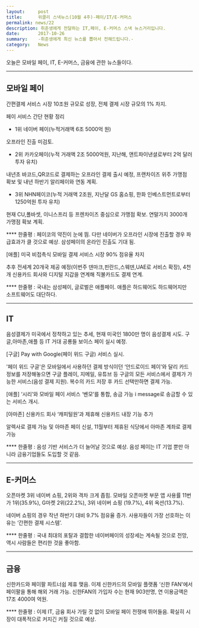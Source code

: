 ```yaml
---
layout:     post
title:      위클리 스낵뉴스(10월 4주)-페이/IT/E-커머스
permalink: news/22
description: 취준생에게 전달하는 IT,페이, E-커머스 스낵 뉴스거리입니다.
date:       2017-10-26
summary:    -취준생에게 최신 뉴스를 뽑아서 전해드립니다.-
category: 	News
---
```


오늘은 모바일 페이, IT, E-커머스, 금융에 관한 뉴스들이다.

- - -

## 모바일 페이

간편결제 서비스 시장 10조원 규모로 성장, 전체 결제 시장 규모의 1% 차지.

페이 서비스 간단 현황 정리

* 1위 네이버 페이(누적거래액 6조 5000억 원) 

오프라인 진출 미검토.

* 2위 카카오페이(누적 거래액 2조 5000억원, 지난해, 앤트파이낸셜로부터 2억 달러 투자 유치)

내년초 바코드,QR코드로 결제하는 오프라인 결제 출시 예정, 프랜차이즈 위주 가맹점 확보 및 내년 하반기 알리페이와 연동 계획.

* 3위 NHN페이코(누적 거래액 2조원, 지난달 GS 홈쇼핑, 한화 인베스트먼트로부터 1250억원 투자 유치)

현재 CU,폴바셋, 이니스프리 등 프렌차이즈 중심으로 가맹점 확보. 연말가지 3000개 가맹점 확보 계획.

**** 한줄평 : 페이코의 약진이 눈에 띔. 다만 네이버가 오프라인 시장에 진출할 경우 파급효과가 클 것으로 예상. 삼성페이의 온라인 진출도 기대 됨.

[애플] 미국 비접촉식 모바일 결제 서비스 시장 90% 점유율 차지 

추후 전세계 20개국 제공 예정(이번주 덴마크,핀란드,스웨덴,UAE로 서비스 확장), 4천개 신용카드 회사와 디지털 지갑을 연계해 직불카드도 결제 연계.

**** 한줄평 : 국내는 삼성페이, 글로벌은 애플페이. 애플은 하드웨어도 하드웨어지만 소프트웨어도 대단하다.

- - -

## IT

음성결제가 미국에서 정착하고 있는 추세, 현재 미국인 1800만 명이 음성결제 시도. 
구글,아마존,애플 등 IT 거대 공룡들 보이스 페이 실시 예정.

[구글] Pay with Google(페이 위드 구글) 서비스 실시.

'페이 위드 구글'은 모바일에서 사용하던 결제 방식이던 ‘안드로이드 페이’와 달리 카드 정보를 저장해놓으면 구글 플레이, 지메일, 유튜브 등 구글의 모든 서비스에서 결제가 가능한 서비스(음성 결제 지원). 복수의 카드 저장 후 카드 선택만하면 결제 가능.

[애플] ‘시리’와 모바일 페이 서비스 ‘벤모’를 통합, 송금 가능
i message로 송금할 수 있는 서비스 개시.

[아마존] 신용카드 회사 ‘캐피털원’과 제휴해 신용카드 내장 기능 추가

알렉사로 결제 가능 및 아마존 페이 신설, 11월부터 제휴된 식당에서 아마존 계좌로 결제 가능

**** 한줄평 : 음성 기반 서비스가 더 늘어날 것으로 예상. 음성 페이는 IT 기업 뿐만 아니라 금융기업들도 도입할 것 같음. 
- - -

## E-커머스

오픈마켓 3위 네이버 쇼핑, 2위와 격차 크게 좁힘.
모바일 오픈마켓 부문 앱 사용률 11번가 1위(35.9%), G마켓 2위(22.2%), 3위 네이버 쇼핑 (19.7%), 4위 옥션(13.7%).

네이버 쇼핑의 경우 작년 하반기 대비 9.7% 점유율 증가. 사용자들이 가장 선호하는 이유는 ‘간편한 결제 시스템’.

**** 한줄평 : 국내 최대의 포탈과 결합한 네이버페이의 성장세는 계속될 것으로 전망, 역시 사람들은 편리한 것을 좋아함.

- - -

## 금융

신한카드와 페이팔 파트너쉽 제휴 맺음.
이제 신한카드의 모바일 플랫폼 ‘신한 FAN'에서 페이팔을 통해 해외 거래 가능.
신한FAN의 가입자 수는 현재 903만명, 연 이용금액은 17조 4000여 억원.

**** 한줄평 : 이제 IT, 금융 회사 가릴 것 없이 모바일 페이 전쟁에 뛰어들음. 확실히 시장이 대폭적으로 커지긴 커질 것으로 예상.
